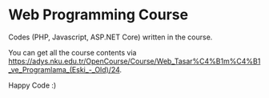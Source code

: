 # Web Programming Course
Codes (PHP, Javascript, ASP.NET Core) written in the course.

You can get all the course contents via https://adys.nku.edu.tr/OpenCourse/Course/Web_Tasar%C4%B1m%C4%B1_ve_Programlama_(Eski_-_Old)/24.

Happy Code :)
